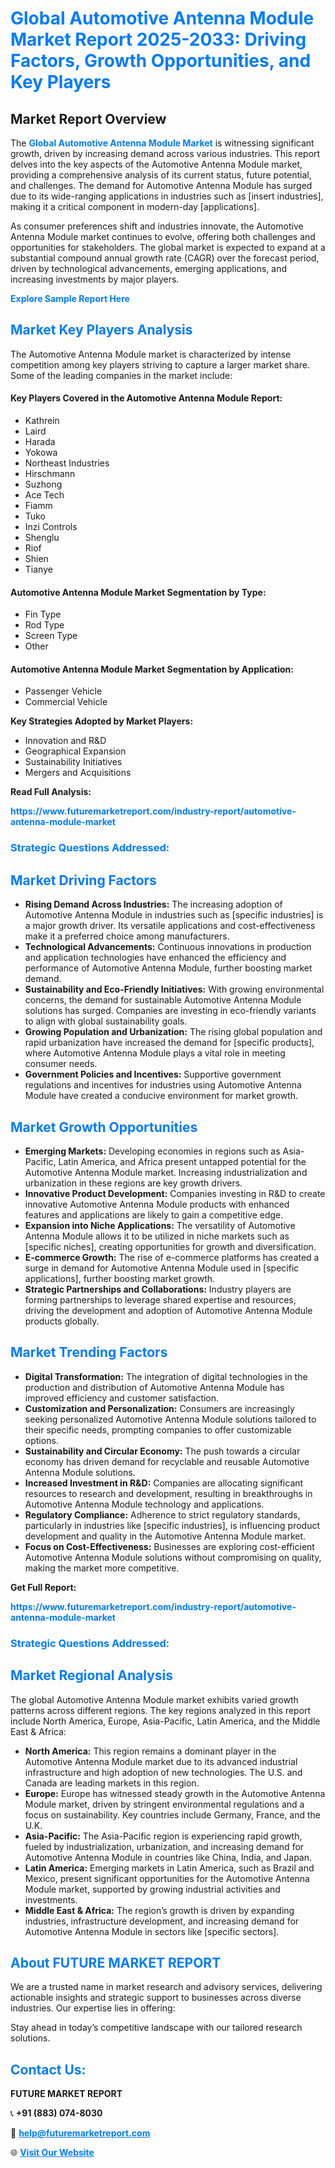 <h1 style="color: #007BFF;">Global Automotive Antenna Module Market Report 2025-2033: Driving Factors, Growth Opportunities, and Key Players</h1>

<section id="overview">
<h2>Market Report Overview</h2>
<p>The <a href="https://www.futuremarketreport.com/industry-report/automotive-antenna-module-market" style="color: #007BFF; text-decoration: none;"><strong>Global Automotive Antenna Module Market</strong></a> is witnessing significant growth, driven by increasing demand across various industries. This report delves into the key aspects of the Automotive Antenna Module market, providing a comprehensive analysis of its current status, future potential, and challenges. The demand for Automotive Antenna Module has surged due to its wide-ranging applications in industries such as [insert industries], making it a critical component in modern-day [applications].</p>
<p>As consumer preferences shift and industries innovate, the Automotive Antenna Module market continues to evolve, offering both challenges and opportunities for stakeholders. The global market is expected to expand at a substantial compound annual growth rate (CAGR) over the forecast period, driven by technological advancements, emerging applications, and increasing investments by major players.</p>
</section>

<section id="overview">
<p><a href="https://www.futuremarketreport.com/request-sample/reportId=26504" style="color: #007BFF; text-decoration: none;"><strong>Explore Sample Report Here</strong></a></p>
</section>

<section id="key-players">
<h2 style="color: #007BFF;">Market Key Players Analysis</h2>
<p>The Automotive Antenna Module market is characterized by intense competition among key players striving to capture a larger market share. Some of the leading companies in the market include:</p>
<h4>Key Players Covered in the Automotive Antenna Module Report:</h4>
<ul><li>Kathrein</li><li>Laird</li><li>Harada</li><li>Yokowa</li><li>Northeast Industries</li><li>Hirschmann</li><li>Suzhong</li><li>Ace Tech</li><li>Fiamm</li><li>Tuko</li><li>Inzi Controls</li><li>Shenglu</li><li>Riof</li><li>Shien</li><li>Tianye</li></ul>
<h4>Automotive Antenna Module Market Segmentation by Type:</h4>
<ul><li>Fin Type</li><li>Rod Type</li><li>Screen Type</li><li>Other</li></ul>

<h4>Automotive Antenna Module Market Segmentation by Application:</h4>
<ul><li>Passenger Vehicle</li><li>Commercial Vehicle</li></ul>
<p><strong>Key Strategies Adopted by Market Players:</strong></p>
<ul>
<li>Innovation and R&D</li>
<li>Geographical Expansion</li>
<li>Sustainability Initiatives</li>
<li>Mergers and Acquisitions</li>
</ul>
</section>

<section>
<p><strong>Read Full Analysis: </strong></p><a href="https://www.futuremarketreport.com/industry-report/automotive-antenna-module-market" style="color: #007BFF; text-decoration: none;"><strong>https://www.futuremarketreport.com/industry-report/automotive-antenna-module-market</strong></a>
<h3 style="color: #007BFF;">Strategic Questions Addressed:</h3>
</section>

<section id="driving-factors">
<h2 style="color: #007BFF;">Market Driving Factors</h2>
<ul>
<li><strong>Rising Demand Across Industries:</strong> The increasing adoption of Automotive Antenna Module in industries such as [specific industries] is a major growth driver. Its versatile applications and cost-effectiveness make it a preferred choice among manufacturers.</li>
<li><strong>Technological Advancements:</strong> Continuous innovations in production and application technologies have enhanced the efficiency and performance of Automotive Antenna Module, further boosting market demand.</li>
<li><strong>Sustainability and Eco-Friendly Initiatives:</strong> With growing environmental concerns, the demand for sustainable Automotive Antenna Module solutions has surged. Companies are investing in eco-friendly variants to align with global sustainability goals.</li>
<li><strong>Growing Population and Urbanization:</strong> The rising global population and rapid urbanization have increased the demand for [specific products], where Automotive Antenna Module plays a vital role in meeting consumer needs.</li>
<li><strong>Government Policies and Incentives:</strong> Supportive government regulations and incentives for industries using Automotive Antenna Module have created a conducive environment for market growth.</li>
</ul>
</section>

<section id="growth-opportunities">
<h2 style="color: #007BFF;">Market Growth Opportunities</h2>
<ul>
<li><strong>Emerging Markets:</strong> Developing economies in regions such as Asia-Pacific, Latin America, and Africa present untapped potential for the Automotive Antenna Module market. Increasing industrialization and urbanization in these regions are key growth drivers.</li>
<li><strong>Innovative Product Development:</strong> Companies investing in R&D to create innovative Automotive Antenna Module products with enhanced features and applications are likely to gain a competitive edge.</li>
<li><strong>Expansion into Niche Applications:</strong> The versatility of Automotive Antenna Module allows it to be utilized in niche markets such as [specific niches], creating opportunities for growth and diversification.</li>
<li><strong>E-commerce Growth:</strong> The rise of e-commerce platforms has created a surge in demand for Automotive Antenna Module used in [specific applications], further boosting market growth.</li>
<li><strong>Strategic Partnerships and Collaborations:</strong> Industry players are forming partnerships to leverage shared expertise and resources, driving the development and adoption of Automotive Antenna Module products globally.</li>
</ul>
</section>

<section id="trending-factors">
<h2 style="color: #007BFF;">Market Trending Factors</h2>
<ul>
<li><strong>Digital Transformation:</strong> The integration of digital technologies in the production and distribution of Automotive Antenna Module has improved efficiency and customer satisfaction.</li>
<li><strong>Customization and Personalization:</strong> Consumers are increasingly seeking personalized Automotive Antenna Module solutions tailored to their specific needs, prompting companies to offer customizable options.</li>
<li><strong>Sustainability and Circular Economy:</strong> The push towards a circular economy has driven demand for recyclable and reusable Automotive Antenna Module solutions.</li>
<li><strong>Increased Investment in R&D:</strong> Companies are allocating significant resources to research and development, resulting in breakthroughs in Automotive Antenna Module technology and applications.</li>
<li><strong>Regulatory Compliance:</strong> Adherence to strict regulatory standards, particularly in industries like [specific industries], is influencing product development and quality in the Automotive Antenna Module market.</li>
<li><strong>Focus on Cost-Effectiveness:</strong> Businesses are exploring cost-efficient Automotive Antenna Module solutions without compromising on quality, making the market more competitive.</li>
</ul>
</section>

<section>
<p><strong>Get Full Report: </strong></p><a href="https://www.futuremarketreport.com/industry-report/automotive-antenna-module-market" style="color: #007BFF; text-decoration: none;"><strong>https://www.futuremarketreport.com/industry-report/automotive-antenna-module-market</strong></a>
<h3 style="color: #007BFF;">Strategic Questions Addressed:</h3>
</section>


<section id="regional-analysis">
<h2 style="color: #007BFF;">Market Regional Analysis</h2>
<p>The global Automotive Antenna Module market exhibits varied growth patterns across different regions. The key regions analyzed in this report include North America, Europe, Asia-Pacific, Latin America, and the Middle East & Africa:</p>
<ul>
<li><strong>North America:</strong> This region remains a dominant player in the Automotive Antenna Module market due to its advanced industrial infrastructure and high adoption of new technologies. The U.S. and Canada are leading markets in this region.</li>
<li><strong>Europe:</strong> Europe has witnessed steady growth in the Automotive Antenna Module market, driven by stringent environmental regulations and a focus on sustainability. Key countries include Germany, France, and the U.K.</li>
<li><strong>Asia-Pacific:</strong> The Asia-Pacific region is experiencing rapid growth, fueled by industrialization, urbanization, and increasing demand for Automotive Antenna Module in countries like China, India, and Japan.</li>
<li><strong>Latin America:</strong> Emerging markets in Latin America, such as Brazil and Mexico, present significant opportunities for the Automotive Antenna Module market, supported by growing industrial activities and investments.</li>
<li><strong>Middle East & Africa:</strong> The region’s growth is driven by expanding industries, infrastructure development, and increasing demand for Automotive Antenna Module in sectors like [specific sectors].</li>
</ul>
</section>

<footer>
<h2 style="color: #007BFF;">About FUTURE MARKET REPORT</h2>
<p>We are a trusted name in market research and advisory services, delivering actionable insights and strategic support to businesses across diverse industries. Our expertise lies in offering:</p>

<p>Stay ahead in today’s competitive landscape with our tailored research solutions.</p>

<h2 style="color: #007BFF;">Contact Us:</h2>
<p><strong>FUTURE MARKET REPORT</strong></p>
<p>📞 <strong>+91 (883) 074-8030</strong></p>
<p>📧 <strong><a href="mailto:help@futuremarketreport.com" style="color: #007BFF;">help@futuremarketreport.com</a></strong></p>
<p>🌐 <strong><a href="https://www.futuremarketreport.com/" style="color: #007BFF;">Visit Our Website</a></strong></p>
</footer>